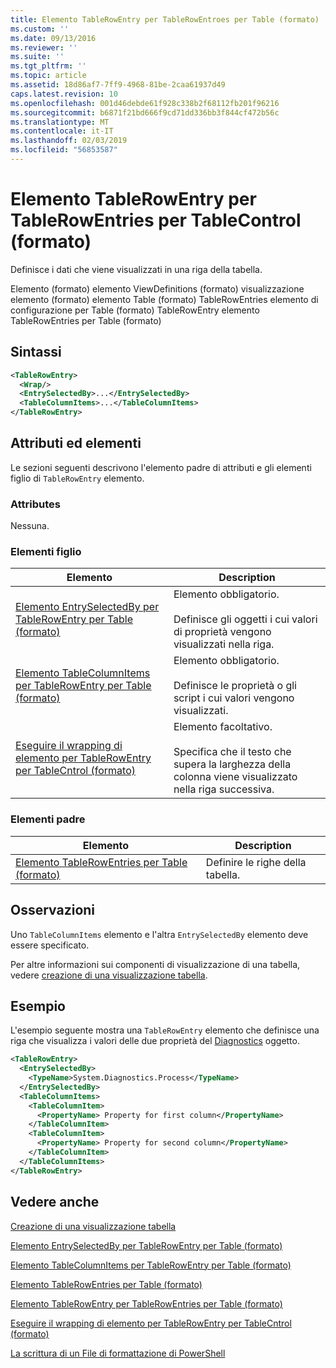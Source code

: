 ```yaml
---
title: Elemento TableRowEntry per TableRowEntroes per Table (formato) | Microsoft Docs
ms.custom: ''
ms.date: 09/13/2016
ms.reviewer: ''
ms.suite: ''
ms.tgt_pltfrm: ''
ms.topic: article
ms.assetid: 18d86af7-7ff9-4968-81be-2caa61937d49
caps.latest.revision: 10
ms.openlocfilehash: 001d46debde61f928c338b2f68112fb201f96216
ms.sourcegitcommit: b6871f21bd666f9cd71dd336bb3f844cf472b56c
ms.translationtype: MT
ms.contentlocale: it-IT
ms.lasthandoff: 02/03/2019
ms.locfileid: "56853587"
---
```

# <a name="tablerowentry-element-for-tablerowentroes-for-tablecontrol-format"></a>Elemento TableRowEntry per TableRowEntries per TableControl (formato)

Definisce i dati che viene visualizzati in una riga della tabella.

Elemento (formato) elemento ViewDefinitions (formato) visualizzazione elemento (formato) elemento Table (formato) TableRowEntries elemento di configurazione per Table (formato) TableRowEntry elemento TableRowEntries per Table (formato)

## <a name="syntax"></a>Sintassi

```xml
<TableRowEntry>
  <Wrap/>
  <EntrySelectedBy>...</EntrySelectedBy>
  <TableColumnItems>...</TableColumnItems>
</TableRowEntry>
```

## <a name="attributes-and-elements"></a>Attributi ed elementi

Le sezioni seguenti descrivono l'elemento padre di attributi e gli elementi figlio di `TableRowEntry` elemento.

### <a name="attributes"></a>Attributes

Nessuna.

### <a name="child-elements"></a>Elementi figlio

|Elemento|Description|
|-------------|-----------------|
|[Elemento EntrySelectedBy per TableRowEntry per Table (formato)](./entryselectedby-element-for-tablerowentry-for-tablecontrol-format.md)|Elemento obbligatorio.<br /><br /> Definisce gli oggetti i cui valori di proprietà vengono visualizzati nella riga.|
|[Elemento TableColumnItems per TableRowEntry per Table (formato)](./tablecolumnitems-element-for-tablerowentry-for-tablecontrol-format.md)|Elemento obbligatorio.<br /><br /> Definisce le proprietà o gli script i cui valori vengono visualizzati.|
|[Eseguire il wrapping di elemento per TableRowEntry per TableCntrol (formato)](./wrap-element-for-tablerowentry-for-tablecontrl-format.md)|Elemento facoltativo.<br /><br /> Specifica che il testo che supera la larghezza della colonna viene visualizzato nella riga successiva.|

### <a name="parent-elements"></a>Elementi padre

|Elemento|Description|
|-------------|-----------------|
|[Elemento TableRowEntries per Table (formato)](./tablerowentries-element-for-tablecontrol-format.md)|Definire le righe della tabella.|

## <a name="remarks"></a>Osservazioni

Uno `TableColumnItems` elemento e l'altra `EntrySelectedBy` elemento deve essere specificato.

Per altre informazioni sui componenti di visualizzazione di una tabella, vedere [creazione di una visualizzazione tabella](./creating-a-table-view.md).

## <a name="example"></a>Esempio

L'esempio seguente mostra una `TableRowEntry` elemento che definisce una riga che visualizza i valori delle due proprietà del [Diagnostics](/dotnet/api/System.Diagnostics.Process) oggetto.

```xml
<TableRowEntry>
  <EntrySelectedBy>
    <TypeName>System.Diagnostics.Process</TypeName>
  </EntrySelectedBy>
  <TableColumnItems>
    <TableColumnItem>
      <PropertyName> Property for first column</PropertyName>
    </TableColumnItem>
    <TableColumnItem>
      <PropertyName> Property for second column</PropertyName>
    </TableColumnItem>
  </TableColumnItems>
</TableRowEntry>
```

## <a name="see-also"></a>Vedere anche

[Creazione di una visualizzazione tabella](./creating-a-table-view.md)

[Elemento EntrySelectedBy per TableRowEntry per Table (formato)](./entryselectedby-element-for-tablerowentry-for-tablecontrol-format.md)

[Elemento TableColumnItems per TableRowEntry per Table (formato)](./tablecolumnitems-element-for-tablerowentry-for-tablecontrol-format.md)

[Elemento TableRowEntries per Table (formato)](./tablerowentries-element-for-tablecontrol-format.md)

[Elemento TableRowEntry per TableRowEntries per Table (formato)](./tablerowentry-element-for-tablerowentroes-for-tablecontrol-format.md)

[Eseguire il wrapping di elemento per TableRowEntry per TableCntrol (formato)](./wrap-element-for-tablerowentry-for-tablecontrl-format.md)

[La scrittura di un File di formattazione di PowerShell](./writing-a-powershell-formatting-file.md)
